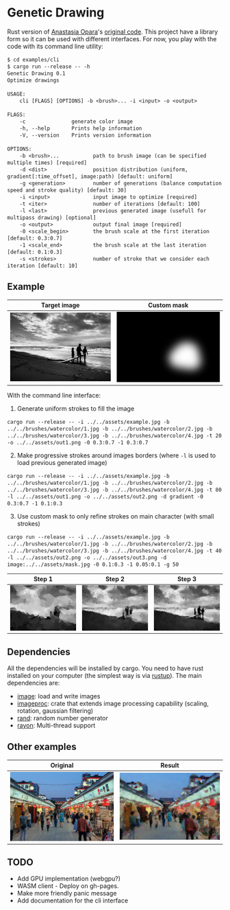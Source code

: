 # Genetic Drawing

Rust version of [Anastasia Opara](https://www.anastasiaopara.com/)'s [original code](https://github.com/anopara/genetic-drawing). This project have a library form so it can be used with different interfaces. For now, you play with the code with its command line utility:

```shell
$ cd examples/cli
$ cargo run --release -- -h
Genetic Drawing 0.1
Optimize drawings

USAGE:
    cli [FLAGS] [OPTIONS] -b <brush>... -i <input> -o <output>

FLAGS:
    -c               generate color image
    -h, --help       Prints help information
    -V, --version    Prints version information

OPTIONS:
    -b <brush>...           path to brush image (can be specified multiple times) [required]
    -d <dist>               position distribution (uniform, gradient[:time_offset], image:path) [default: uniform]
    -g <generation>         number of generations (balance computation speed and stroke quality) [default: 30]
    -i <input>              input image to optimize [required]
    -t <iter>               number of iterations [default: 100]
    -l <last>               previous generated image (usefull for multipass drawing) [optional]
    -o <output>             output final image [required]
    -0 <scale_begin>        the brush scale at the first iteration [default: 0.3:0.7]
    -1 <scale_end>          the brush scale at the last iteration [default: 0.1:0.3]
    -s <strokes>            number of stroke that we consider each iteration [default: 10]
```

## Example

| <center>Target image</center> | <center>Custom mask</center>|
| ------------ | ----------- |
| ![Target](https://raw.githubusercontent.com/beltegeuse/genetic-drawing-rust/master/assets/example.jpg) | ![Mask](https://raw.githubusercontent.com/beltegeuse/genetic-drawing-rust/master/assets/mask.jpg) |


With the command line interface:
1) Generate uniform strokes to fill the image
```
cargo run --release -- -i ../../assets/example.jpg -b ../../brushes/watercolor/1.jpg -b ../../brushes/watercolor/2.jpg -b ../../brushes/watercolor/3.jpg -b ../../brushes/watercolor/4.jpg -t 20 -o ../../assets/out1.png -0 0.3:0.7 -1 0.3:0.7
```
2) Make progressive strokes around images borders (where `-l` is used to load previous generated image)
```
cargo run --release -- -i ../../assets/example.jpg -b ../../brushes/watercolor/1.jpg -b ../../brushes/watercolor/2.jpg -b ../../brushes/watercolor/3.jpg -b ../../brushes/watercolor/4.jpg -t 80 -l ../../assets/out1.png -o ../../assets/out2.png -d gradient -0 0.3:0.7 -1 0.1:0.3 
```
3) Use custom mask to only refine strokes on main character (with small strokes)
```
cargo run --release -- -i ../../assets/example.jpg -b ../../brushes/watercolor/1.jpg -b ../../brushes/watercolor/2.jpg -b ../../brushes/watercolor/3.jpg -b ../../brushes/watercolor/4.jpg -t 40 -l ../../assets/out2.png -o ../../assets/out3.png -d image:../../assets/mask.jpg -0 0.1:0.3 -1 0.05:0.1 -g 50
```

| <center>Step 1</center> |  <center>Step 2</center> | <center>Step 3</center> | 
| ------------ | ----------- | ----------- |
| ![Target](https://raw.githubusercontent.com/beltegeuse/genetic-drawing-rust/master/assets/out1.png) | ![Target](https://raw.githubusercontent.com/beltegeuse/genetic-drawing-rust/master/assets/out2.png) | ![Target](https://raw.githubusercontent.com/beltegeuse/genetic-drawing-rust/master/assets/out3.png) |

## Dependencies

All the dependencies will be installed by cargo. You need to have rust installed on your computer (the simplest way is via [rustup](https://rustup.rs/)). The main dependencies are:
- [image](https://crates.io/crates/image): load and write images
- [imageproc](https://crates.io/crates/imageproc): crate that extends image processing capability (scaling, rotation, gaussian filtering)
- [rand](https://crates.io/crates/rand): random number generator
- [rayon](https://github.com/rayon-rs/rayon): Multi-thread support

## Other examples

| <center>Original</center> |  <center>Result</center> |
| ------------ | ----------- |
| ![Japan](https://raw.githubusercontent.com/beltegeuse/genetic-drawing-rust/master/assets/japan.jpg) | ![Japan Draw](https://raw.githubusercontent.com/beltegeuse/genetic-drawing-rust/master/assets/j5.png) |

## TODO

- Add GPU implementation (webgpu?)
- WASM client - Deploy on gh-pages.
- Make more friendly panic message
- Add documentation for the cli interface
